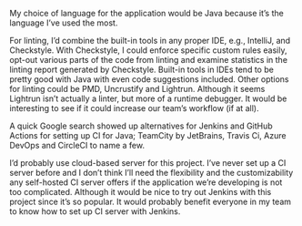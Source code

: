 My choice of language for the application would be Java because it’s the language I’ve used the most.

For linting, I’d combine the built-in tools in any proper IDE, e.g., IntelliJ, and Checkstyle. With Checkstyle, I could enforce specific custom rules easily, opt-out various parts of the code from linting and examine statistics in the linting report generated by Checkstyle. Built-in tools in IDEs tend to be pretty good with Java with even code suggestions included. Other options for linting could be PMD, Uncrustify and Lightrun. Although it seems Lightrun isn’t actually a linter, but more of a runtime debugger. It would be interesting to see if it could increase our team’s workflow (if at all).

A quick Google search showed up alternatives for Jenkins and GitHub Actions for setting up CI for Java; TeamCity by JetBrains, Travis Ci, Azure DevOps and CircleCI to name a few.

I’d probably use cloud-based server for this project. I’ve never set up a CI server before and I don’t think I’ll need the flexibility and the customizability any self-hosted CI server offers if the application we’re developing is not too complicated. Although it would be nice to try out Jenkins with this project since it’s so popular. It would probably benefit everyone in my team to know how to set up CI server with Jenkins.
